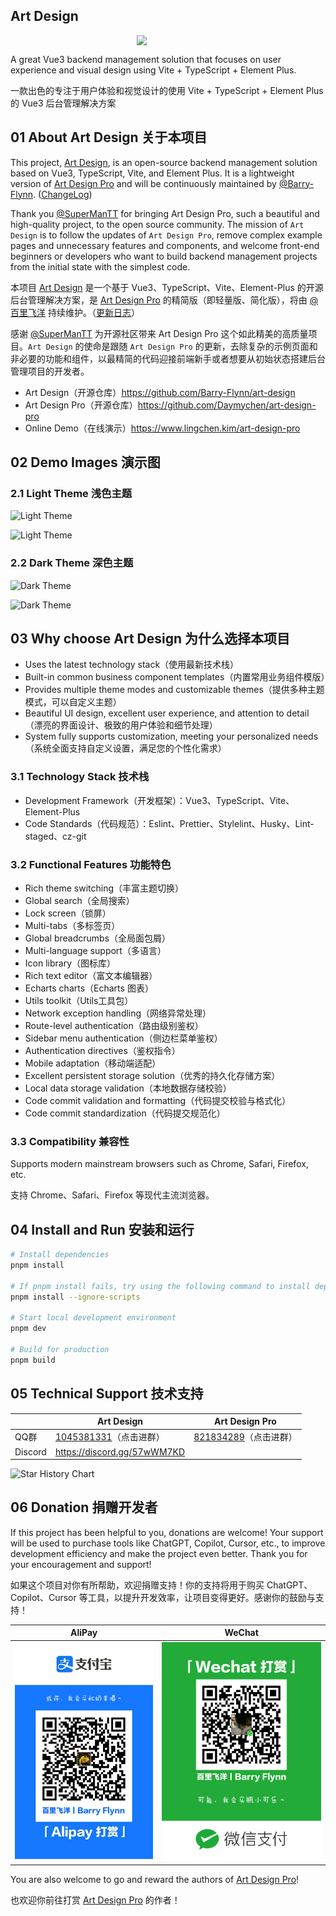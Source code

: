 ## Art Design

<img src="./src/assets/img/common/logo.webp" style="width: 100px; display: block; margin: 0 auto;" />

A great Vue3 backend management solution that focuses on user experience and visual design using Vite + TypeScript + Element Plus.

一款出色的专注于用户体验和视觉设计的使用 Vite + TypeScript + Element Plus 的 Vue3 后台管理解决方案

## 01 About Art Design 关于本项目

This project, [Art Design](https://github.com/Barry-Flynn/art-design), is an open-source backend management solution based on Vue3, TypeScript, Vite, and Element Plus. It is a lightweight version of [Art Design Pro](https://github.com/Daymychen/art-design-pro) and will be continuously maintained by [@Barry-Flynn](https://github.com/Daymychen). ([ChangeLog](./CHANGELOG.md))

Thank you [@SuperManTT](https://github.com/Daymychen) for bringing Art Design Pro, such a beautiful and high-quality project, to the open source community. The mission of `Art Design` is to follow the updates of `Art Design Pro`, remove complex example pages and unnecessary features and components, and welcome front-end beginners or developers who want to build backend management projects from the initial state with the simplest code.

本项目 [Art Design](https://github.com/Barry-Flynn/art-design) 是一个基于 Vue3、TypeScript、Vite、Element-Plus 的开源后台管理解决方案，是 [Art Design Pro](https://github.com/Daymychen/art-design-pro) 的精简版（即轻量版、简化版），将由 [@百里飞洋](https://github.com/Daymychen) 持续维护。（[更新日志](./CHANGELOG.md)）

感谢 [@SuperManTT](https://github.com/Daymychen) 为开源社区带来 Art Design Pro 这个如此精美的高质量项目。`Art Design` 的使命是跟随 `Art Design Pro` 的更新，去除复杂的示例页面和非必要的功能和组件，以最精简的代码迎接前端新手或者想要从初始状态搭建后台管理项目的开发者。

- Art Design（开源仓库）https://github.com/Barry-Flynn/art-design
- Art Design Pro（开源仓库）https://github.com/Daymychen/art-design-pro
- Online Demo（在线演示）https://www.lingchen.kim/art-design-pro

## 02 Demo Images 演示图

### 2.1 Light Theme 浅色主题

![Light Theme](https://www.qiniu.lingchen.kim/art_design_pro_readme_cover1.png)

![Light Theme](https://www.qiniu.lingchen.kim/art_design_pro_readme_cover2.png)

### 2.2 Dark Theme 深色主题

![Dark Theme](https://www.qiniu.lingchen.kim/art_design_pro_readme_cover3.png)

![Dark Theme](https://www.qiniu.lingchen.kim/art_design_pro_readme_cover4.png)

## 03 Why choose Art Design 为什么选择本项目

- Uses the latest technology stack（使用最新技术栈）
- Built-in common business component templates（内置常用业务组件模版）
- Provides multiple theme modes and customizable themes（提供多种主题模式，可以自定义主题）
- Beautiful UI design, excellent user experience, and attention to detail（漂亮的界面设计、极致的用户体验和细节处理）
- System fully supports customization, meeting your personalized needs（系统全面支持自定义设置，满足您的个性化需求）

### 3.1 Technology Stack 技术栈

- Development Framework（开发框架）：Vue3、TypeScript、Vite、Element-Plus
- Code Standards（代码规范）：Eslint、Prettier、Stylelint、Husky、Lint-staged、cz-git

### 3.2 Functional Features 功能特色

- Rich theme switching（丰富主题切换）
- Global search（全局搜索）
- Lock screen（锁屏）
- Multi-tabs（多标签页）
- Global breadcrumbs（全局面包屑）
- Multi-language support（多语言）
- Icon library（图标库）
- Rich text editor（富文本编辑器）
- Echarts charts（Echarts 图表）
- Utils toolkit（Utils工具包）
- Network exception handling（网络异常处理）
- Route-level authentication（路由级别鉴权）
- Sidebar menu authentication（侧边栏菜单鉴权）
- Authentication directives（鉴权指令）
- Mobile adaptation（移动端适配）
- Excellent persistent storage solution（优秀的持久化存储方案）
- Local data storage validation（本地数据存储校验）
- Code commit validation and formatting（代码提交校验与格式化）
- Code commit standardization（代码提交规范化）

### 3.3 Compatibility 兼容性

Supports modern mainstream browsers such as Chrome, Safari, Firefox, etc.

支持 Chrome、Safari、Firefox 等现代主流浏览器。

## 04 Install and Run 安装和运行

```bash
# Install dependencies
pnpm install

# If pnpm install fails, try using the following command to install dependencies
pnpm install --ignore-scripts

# Start local development environment
pnpm dev

# Build for production
pnpm build
```

## 05 Technical Support 技术支持

|  | Art Design | Art Design Pro |
| --- | --- | --- |
| QQ群 | [1045381331](https://qm.qq.com/q/Og7iSRAuIK)（点击进群） | [821834289](https://qm.qq.com/q/f3g18Ix69y)（点击进群） |
| Discord | https://discord.gg/57wWM7KD |  |

![Star History Chart](https://api.star-history.com/svg?repos=Barry-Flynn/art-design,Daymychen/art-design-pro&type=Date)

## 06 Donation 捐赠开发者

If this project has been helpful to you, donations are welcome! Your support will be used to purchase tools like ChatGPT, Copilot, Cursor, etc., to improve development efficiency and make the project even better. Thank you for your encouragement and support!

如果这个项目对你有所帮助，欢迎捐赠支持！你的支持将用于购买 ChatGPT、Copilot、Cursor 等工具，以提升开发效率，让项目变得更好。感谢你的鼓励与支持！

| AliPay                               | WeChat                             |
| ------------------------------------ | ---------------------------------- |
| ![支付宝AliPay](./public/AliPay.jpg) | ![微信WeChat](./public/WeChat.png) |

You are also welcome to go and reward the authors of [Art Design Pro](https://github.com/Daymychen/art-design-pro)!

也欢迎你前往打赏 [Art Design Pro](https://github.com/Daymychen/art-design-pro) 的作者！
